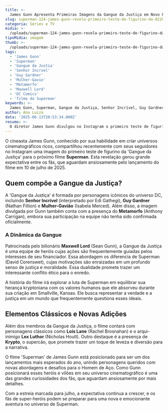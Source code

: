```yaml
---
title: >-
  James Gunn Apresenta Primeiras Imagens da Gangue da Justiça em Novo Filme do Superman
slug: superman-124-james-gunn-revela-primeiro-teste-de-figurino-da-8220-gangue-da-justica-8221
categoria: Séries e TV
midia: >-
  /uploads/superman-124-james-gunn-revela-primeiro-teste-de-figurino-da-8220-gangue-da-justica-8221-thumb.jpg
tipoMidia: imagem
thumb: >-
  /uploads/superman-124-james-gunn-revela-primeiro-teste-de-figurino-da-8220-gangue-da-justica-8221-thumb.jpg
tags:
  - 'James Gunn'
  - 'Superman'
  - 'Gangue da Justia'
  - 'Senhor Incrvel'
  - 'Guy Gardner'
  - 'Mulher-Gavio'
  - 'Metamorfo'
  - 'Maxwell Lord'
  - 'DC Comics'
  - 'filme do Superman'
keywords: >-
  James Gunn, Superman, Gangue da Justiça, Senhor Incrível, Guy Gardner, Mulher-Gavião, Metamorfo, Maxwell Lord, DC Comics, filme do Superman
author: Ana Luiza
data: '2025-06-13T20:53:34.000Z'
resumo: >-
  O diretor James Gunn divulgou no Instagram o primeiro teste de figurino da equipe 'Gangue da Justiça', que estará presente no aguardado filme 'Superman'.
---
```


O cineasta James Gunn, conhecido por sua habilidade em criar universos cinematográficos ricos, compartilhou recentemente com seus seguidores no Instagram uma imagem do primeiro teste de figurino da 'Gangue da Justiça' para o próximo filme **Superman**. Esta revelação gerou grande expectativa entre os fãs, que aguardam ansiosamente pelo lançamento do filme em 10 de julho de 2025.

## Quem compõe a Gangue da Justiça?

A 'Gangue da Justiça' é formada por personagens icônicos do universo DC, incluindo **Senhor Incrível** (interpretado por Edi Gathegi), **Guy Gardner** (Nathan Fillion) e **Mulher-Gavião** (Isabela Merced). Além disso, a imagem divulgada por Gunn também conta com a presença do **Metamorfo** (Anthony Carrigan), embora sua participação na equipe não tenha sido confirmada oficialmente.

### A Dinâmica da Gangue

Patrocinada pelo bilionário **Maxwell Lord** (Sean Gunn), a Gangue da Justiça é uma equipe de heróis cujas ações são frequentemente guiadas pelos interesses de seu financiador. Essa abordagem os diferencia de Superman (David Corenswet), cujas motivações são enraizadas em um profundo senso de justiça e moralidade. Essa dualidade promete trazer um interessante conflito ético para o enredo.

A história do filme irá explorar a luta de Superman em equilibrar sua herança kryptoniana com os valores humanos que ele absorveu durante sua criação em Smallville, Kansas. Ele busca representar a verdade e a justiça em um mundo que frequentemente questiona esses ideais.

## Elementos Clássicos e Novas Adições

Além dos membros da Gangue da Justiça, o filme contará com personagens clássicos como **Lois Lane** (Rachel Brosnahan) e o arqui-inimigo **Lex Luthor** (Nicholas Hoult). Outro destaque é a presença de **Krypto**, o supercão, que promete trazer um toque de leveza e diversão para a narrativa.

O filme 'Superman' de James Gunn está posicionado para ser um dos lançamentos mais esperados do ano, unindo personagens queridos com novas abordagens e desafios para o Homem de Aço. Como Gunn posicionará esses heróis e vilões em seu universo cinematográfico é uma das grandes curiosidades dos fãs, que aguardam ansiosamente por mais detalhes.

Com a estreia marcada para julho, a expectativa continua a crescer, e os fãs de super-heróis podem se preparar para uma nova e emocionante aventura no universo de Superman.
